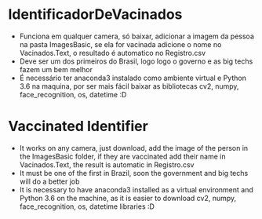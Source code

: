 # IdentificadorDeVacinados
- Funciona em qualquer camera, só baixar, adicionar a imagem da pessoa na pasta ImagesBasic, se ela for vacinada adicione o nome no Vacinados.Text, o resultado é automatico no Registro.csv
- Deve ser um dos primeiros do Brasil, logo logo o governo e as big techs fazem um bem melhor
- É necessário ter anaconda3 instalado como ambiente virtual e Python 3.6 na maquina, por ser mais fácil baixar as bibliotecas cv2, numpy, face_recognition, os, datetime
:D



# Vaccinated Identifier
- It works on any camera, just download, add the image of the person in the ImagesBasic folder, if they are vaccinated add their name in Vacinados.Text, the result is automatic in Registro.csv
- It must be one of the first in Brazil, soon the government and big techs will do a better job
- It is necessary to have anaconda3 installed as a virtual environment and Python 3.6 on the machine, as it is easier to download cv2, numpy, face_recognition, os, datetime libraries :D
